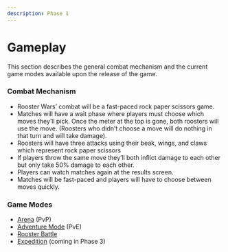```yaml
---
description: Phase 1
---
```


# Gameplay

This section describes the general combat mechanism and the current game modes available upon the release of the game.

### Combat Mechanism

- Rooster Wars’ combat will be a fast-paced rock paper scissors game.
- Matches will have a wait phase where players must choose which moves they’ll pick. Once the meter at the top is gone, both roosters will use the move. (Roosters who didn’t choose a move will do nothing in that turn and will take damage).
- Roosters will have three attacks using their beak, wings, and claws which represent rock paper scissors
- If players throw the same move they’ll both inflict damage to each other but only take 50% damage to each other.
- Players can watch matches again at the results screen.
- Matches will be fast-paced and players will have to choose between moves quickly.

### Game Modes

- [Arena](arena/index.md) (PvP)
- [Adventure Mode](adventure-mode/index.md) (PvE)
- [Rooster Battle](rooster-battle.md)
- [Expedition](../phase3/expedition.md) (coming in Phase 3)
